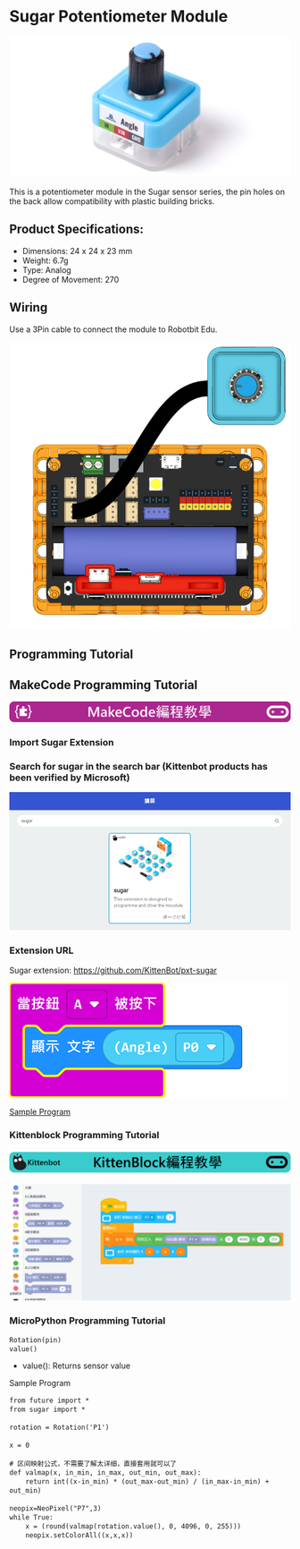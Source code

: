 # Sugar Potentiometer Module

![](./images/poten1.png)

This is a potentiometer module in the Sugar sensor series, the pin holes on the back allow compatibility with plastic building bricks.

## Product Specifications: 

- Dimensions: 24 x 24 x 23 mm
- Weight: 6.7g
- Type: Analog
- Degree of Movement: 270

## Wiring

Use a 3Pin cable to connect the module to Robotbit Edu.

![](./images/poten_wire.png)

## Programming Tutorial

## MakeCode Programming Tutorial

![](./PWmodules/images/mcbanner.png)

### Import Sugar Extension

### Search for sugar in the search bar (Kittenbot products has been verified by Microsoft)

![](./images/sugar_search.png)

### Extension URL

Sugar extension: https://github.com/KittenBot/pxt-sugar

![](./images/poten_mc_code.png)

[Sample Program](https://makecode.microbit.org/_ACjLxwW4W3AW)

### Kittenblock Programming Tutorial

![](./PWmodules/images/kbbanner.png)

![](./images/poten3.png)

### MicroPython Programming Tutorial

    Rotation(pin)
    value()

- value(): Returns sensor value

Sample Program

    from future import *
    from sugar import *
    
    rotation = Rotation('P1')
    
    x = 0
    
    # 区间映射公式，不需要了解太详细，直接套用就可以了
    def valmap(x, in_min, in_max, out_min, out_max):
        return int((x-in_min) * (out_max-out_min) / (in_max-in_min) + out_min)
    
    neopix=NeoPixel("P7",3)
    while True:
        x = (round(valmap(rotation.value(), 0, 4096, 0, 255)))
        neopix.setColorAll((x,x,x))
